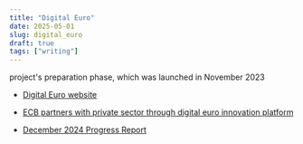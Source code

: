 ```yaml
---
title: "Digital Euro"
date: 2025-05-01
slug: digital_euro
draft: true
tags: ["writing"]
---
```


project's preparation phase, which was launched in November 2023

- [Digital Euro website](https://www.ecb.europa.eu/euro/digital_euro/html/index.en.html)

- [ECB partners with private sector through digital euro innovation platform](https://www.ecb.europa.eu/press/pr/date/2025/html/ecb.pr250505~00207689f9.en.html)

- [December 2024 Progress Report](https://www.ecb.europa.eu/euro/digital_euro/progress/html/ecb.deprp202412.en.html)
